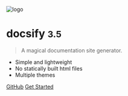 <!-- @format -->

<!-- _coverpage.md -->

![logo](_media/icon.svg)

# docsify <small>3.5</small>

> A magical documentation site generator.

-   Simple and lightweight
-   No statically built html files
-   Multiple themes

[GitHub](https://github.com/docsifyjs/docsify/)
[Get Started](#docsify)
